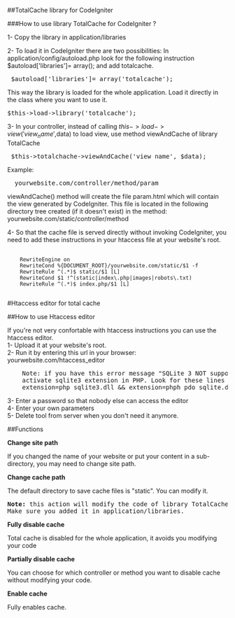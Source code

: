 ##TotalCache library for CodeIgniter

###How to use library TotalCache for CodeIgniter ?


1- Copy the library in application/libraries

2- To load it in CodeIgniter there are two possibilities:
In application/config/autoload.php look for the following instruction $autoload['libraries']= array(); and add totalcache. 

> 
<pre>
 $autoload['libraries']= array('totalcache');
</pre>


This way the library is loaded for the whole application.
Load it directly in the class where you want to use it. 

>
<pre>
$this->load->library('totalcache');     
</pre>


3- In your controller, instead of calling $this->load->view('view_name',$data) to load view, use method viewAndCache of library TotalCache

>
<pre>
 $this->totalchache->viewAndCache('view_name', $data);   
</pre>


Example:

>
<pre>
  yourwebsite.com/controller/method/param    
</pre>


viewAndCache() method will create the file param.html which will contain the view generated by CodeIgniter. This file is located in the following directory tree created (if it doesn't exist) in the method:  yourwebsite.com/static/controller/method 

4- So that the cache file is served directly without invoking CodeIgniter, you need to add these instructions in your htaccess file at your website's root.

>
<pre>
	<code>
	RewriteEngine on
	RewriteCond %{DOCUMENT_ROOT}/yourwebsite.com/static/$1 -f
	RewriteRule ^(.*)$ static/$1 [L]
	RewriteCond $1 !^(static|index\.php|images|robots\.txt)
	RewriteRule ^(.*)$ index.php/$1 [L]
	</code>
</pre>


#Htaccess editor for total cache

##How to use Htaccess editor


If you're not very confortable with htaccess instructions you can use the htaccess editor.  
1- Upload it at your website's root.   
2- Run it by entering this url in your browser: yourwebsite.com/htaccess_editor
>
<pre>
	Note: if you have this error message "SQLite 3 NOT supported", you need to
	activate sqlite3 extension in PHP. Look for these lines in php.ini and delete ;
	extension=php_sqlite3.dll && extension=phph_pdo_sqlite.dll
</pre>   
3- Enter a password so that nobody else can access the editor  
4- Enter your own parameters  
5- Delete tool from server when you don't need it anymore.  

##Functions  
  
  
__Change site path__

If you changed the name of your website or put your content in a sub-directory, you may need to change site path.


__Change cache path__

The default directory to save cache files is "static". You can modify it.

>
<pre>
<strong>Note:</strong> this action will modify the code of library TotalCache.  
Make sure you added it in application/libraries.
</pre>


__Fully disable cache__

Total cache is disabled for the whole application, it avoids you modifying your code

__Partially disable cache__

You can choose for which controller or method you want to disable cache without modifying your code.

__Enable cache__

Fully enables cache.
